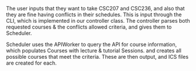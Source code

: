 The user inputs that they want to take CSC207 and CSC236, and also that they are fine having conflicts in their schedules. This is input through the CLI, which is implemented in our controller class. The controller parses both requested courses & the conflicts allowed criteria, and gives them to Scheduler.

Scheduler uses the APIWorker to query the API for course information, which populates Courses with lecture & tutorial Sessions. and creates all possible courses that meet the criteria. These are then output, and ICS files are created for each. 